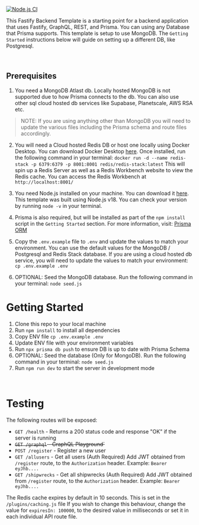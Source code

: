 [![Node.js CI](https://github.com/asdutoit/template-fastify-graphql-rest-prisma/actions/workflows/node.js.yml/badge.svg)](https://github.com/asdutoit/template-fastify-graphql-rest-prisma/actions/workflows/node.js.yml)

This Fastify Backend Template is a starting point for a backend application that uses Fastify, GraphQL, REST, and Prisma.  You can using any Database that Prisma supports.  This template is setup to use MongoDB.  The `Getting Started` instructions below will guide on setting up a different DB, like Postgresql. 

<br />

## Prerequisites
1. You need a MongoDB Atlast db.   Locally hosted MongoDB is not supported due to how Prisma connects to the db.
You can also use other sql cloud hosted db services like Supabase, Planetscale, AWS RSA etc.  
> NOTE: If you are using anything other than MongoDB you will need to update the various files including the Prisma schema and route files accordingly.   
2. You will need a Cloud hosted Redis DB or host one locally using Docker Desktop. You can download Docker Desktop [here](https://www.docker.com/products/docker-desktop).  Once installed, run the following command in your terminal:
`docker run -d --name redis-stack -p 6379:6379 -p 8001:8001 redis/redis-stack:latest`
This will spin up a Redis Server as well as a Redis Workbench website to view the Redis cache.  You can access the Redis Workbench at `http://localhost:8001/`

3. You need Node.js installed on your machine.  You can download it [here](https://nodejs.org/en/download/).  This template was built using Node.js v18.  You can check your version by running `node -v` in your terminal.
4. Prisma is also required, but will be installed as part of the `npm install` script in the `Getting Started` section.   For more information, visit: [Prisma ORM](https://www.prisma.io/)
5. Copy the `.env.example` file to `.env` and update the values to match your environment.  You can use the default values for the MongoDB / Postgresql and Redis Stack database.  If you are using a cloud hosted db service, you will need to update the values to match your environment:  
`cp .env.example .env`
6. OPTIONAL: Seed the MongoDB database.  Run the following command in your terminal:
   `node seed.js`

# Getting Started

1. Clone this repo to your local machine
2. Run `npm install` to install all dependencies
3. Copy ENV file `cp .env.example .env`
4. Update ENV file with your environment variables
5. Run `npx prisma db push` to ensure DB is up to date with Prisma Schema
5. OPTIONAL: Seed the database (Only for MongoDB).  Run the following command in your terminal:
   `node seed.js`
6. Run `npm run dev` to start the server in development mode

<br />

# Testing
The following routes will be exposed:

- `GET /health` - Returns a 200 status code and response "OK" if the server is running
- ~~`GET /graphql` - GraphQL Playground`~~
- `POST /register` - Register a new user
- `GET /allusers` - Get all users (Auth Required) Add JWT obtained from `/register` route, to the `Authorization` header.  Example: `Bearer eyJhb....`
- `GET /shipwrecks` - Get all shipwrecks  (Auth Required)  Add JWT obtained from `/register` route, to the `Authorization` header.  Example: `Bearer eyJhb....`

The Redis cache expires by default in 10 seconds.  This is set in the `/plugins/caching.js` file
If you wish to change this behaviour, change the value for `expiresIn: 100000`, to the desired value in milliseconds or set it in each individual API route file.

